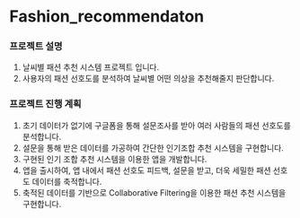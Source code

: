 # Fashion_recommendaton

### 프로젝트 설명
1. 날씨별 패션 추천 시스템 프로젝트 입니다.
2. 사용자의 패션 선호도를 분석하여 날씨별 어떤 의상을 추천해줄지 판단합니다.


### 프로젝트 진행 계획
1. 초기 데이터가 없기에 구글폼을 통해 설문조사를 받아 여러 사람들의 패션 선호도를 분석합니다.
2. 설문을 통해 받은 데이터를 가공하여 간단한 인기조합 추천 시스템을 구현합니다.
3. 구현된 인기 조합 추천 시스템을 이용한 앱을 개발합니다.
4. 앱을 출시하여, 앱 내에서 패션 선호도 피드백, 설문을 받고, 더욱 세밀한 패션 선호도 데이터를 축적합니다.
5. 축적된 데이터를 기반으로 Collaborative Filtering을 이용한 패션 추천 시스템을 구현합니다.
